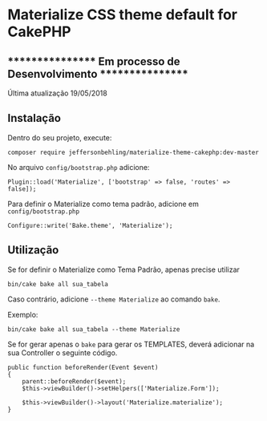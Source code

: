 # Materialize CSS theme default for CakePHP

## *************** Em processo de Desenvolvimento ***************

Última atualização 19/05/2018

## Instalação

Dentro do seu projeto, execute:
```
composer require jeffersonbehling/materialize-theme-cakephp:dev-master
```

No arquivo `config/bootstrap.php` adicione:
```
Plugin::load('Materialize', ['bootstrap' => false, 'routes' => false]);
```


Para definir o Materialize como tema padrão, adicione em `config/bootstrap.php`
```
Configure::write('Bake.theme', 'Materialize');
```

## Utilização

Se for definir o Materialize como Tema Padrão, apenas precise utilizar

```
bin/cake bake all sua_tabela
```
Caso contrário, adicione `--theme Materialize` ao comando `bake`.

Exemplo:

```
bin/cake bake all sua_tabela --theme Materialize
```

Se for gerar apenas o `bake` para gerar os TEMPLATES, deverá adicionar na sua Controller o seguinte código.

```
public function beforeRender(Event $event)
{
    parent::beforeRender($event);
    $this->viewBuilder()->setHelpers(['Materialize.Form']);
    
    $this->viewBuilder()->layout('Materialize.materialize');
}
```
